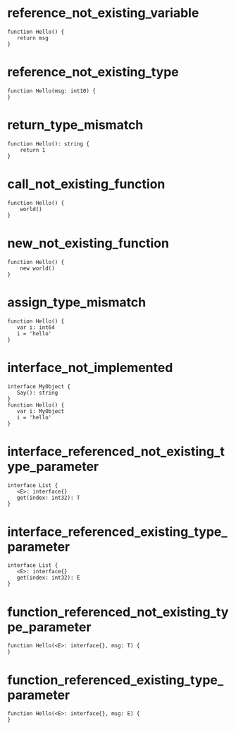 # reference_not_existing_variable

```dexscript
function Hello() {
   return msg
}
```

# reference_not_existing_type

```dexscript
function Hello(msg: int10) {
}
```

# return_type_mismatch

```dexscript
function Hello(): string {
    return 1
}
```

# call_not_existing_function

```dexscript
function Hello() {
    world()
}
```

# new_not_existing_function

```dexscript
function Hello() {
    new world()
}
```

# assign_type_mismatch

```dexscript
function Hello() {
   var i: int64
   i = 'hello'
}
```

# interface_not_implemented

```dexscript
interface MyObject {
   Say(): string
}
function Hello() {
   var i: MyObject
   i = 'hello'
}
```

# interface_referenced_not_existing_type_parameter

```dexscript
interface List {
   <E>: interface{}
   get(index: int32): T
}
```

# interface_referenced_existing_type_parameter

```dexscript
interface List {
   <E>: interface{}
   get(index: int32): E
}
```

# function_referenced_not_existing_type_parameter

```dexscript
function Hello(<E>: interface{}, msg: T) {
}
```

# function_referenced_existing_type_parameter

```dexscript
function Hello(<E>: interface{}, msg: E) {
}
```







